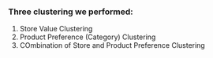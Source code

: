 ### Three clustering we performed:
1.	Store Value Clustering
2. Product Preference (Category) Clustering
3. COmbination of Store and Product Preference Clustering
